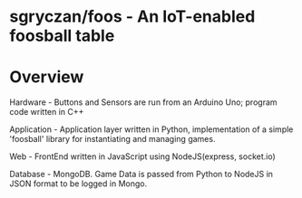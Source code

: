 # sgryczan/foos - An IoT-enabled foosball table

# Overview

Hardware - Buttons and Sensors are run from an Arduino Uno; program code written in C++

Application - Application layer written in Python, implementation of a simple 'foosball' library for instantiating and managing games.

Web - FrontEnd written in JavaScript using NodeJS(express, socket.io)

Database - MongoDB. Game Data is passed from Python to NodeJS in JSON format to be logged in Mongo.



